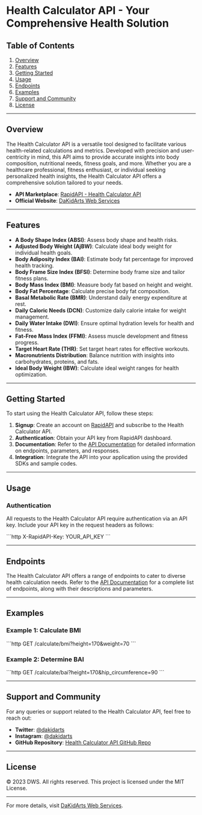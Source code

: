 # Health Calculator API - Your Comprehensive Health Solution

## Table of Contents

1. [Overview](#overview)
2. [Features](#features)
3. [Getting Started](#getting-started)
4. [Usage](#usage)
5. [Endpoints](#endpoints)
6. [Examples](#examples)
7. [Support and Community](#support-and-community)
8. [License](#license)

---

## Overview

The Health Calculator API is a versatile tool designed to facilitate various health-related calculations and metrics. Developed with precision and user-centricity in mind, this API aims to provide accurate insights into body composition, nutritional needs, fitness goals, and more. Whether you are a healthcare professional, fitness enthusiast, or individual seeking personalized health insights, the Health Calculator API offers a comprehensive solution tailored to your needs.

- **API Marketplace**: [RapidAPI - Health Calculator API](https://rapidapi.com/kidddevs/api/health-calculator-api)
- **Official Website**: [DaKidArts Web Services](https://dakidarts.com)

---

## Features

- **A Body Shape Index (ABSI)**: Assess body shape and health risks.
- **Adjusted Body Weight (AjBW)**: Calculate ideal body weight for individual health goals.
- **Body Adiposity Index (BAI)**: Estimate body fat percentage for improved health tracking.
- **Body Frame Size Index (BFSI)**: Determine body frame size and tailor fitness plans.
- **Body Mass Index (BMI)**: Measure body fat based on height and weight.
- **Body Fat Percentage**: Calculate precise body fat composition.
- **Basal Metabolic Rate (BMR)**: Understand daily energy expenditure at rest.
- **Daily Caloric Needs (DCN)**: Customize daily calorie intake for weight management.
- **Daily Water Intake (DWI)**: Ensure optimal hydration levels for health and fitness.
- **Fat-Free Mass Index (FFMI)**: Assess muscle development and fitness progress.
- **Target Heart Rate (THR)**: Set target heart rates for effective workouts.
- **Macronutrients Distribution**: Balance nutrition with insights into carbohydrates, proteins, and fats.
- **Ideal Body Weight (IBW)**: Calculate ideal weight ranges for health optimization.

---

## Getting Started

To start using the Health Calculator API, follow these steps:

1. **Signup**: Create an account on [RapidAPI](https://rapidapi.com/kidddevs/api/health-calculator-api/pricing) and subscribe to the Health Calculator API.
2. **Authentication**: Obtain your API key from RapidAPI dashboard.
3. **Documentation**: Refer to the [API Documentation](https://rapidapi.com/kidddevs/api/health-calculator-api) for detailed information on endpoints, parameters, and responses.
4. **Integration**: Integrate the API into your application using the provided SDKs and sample codes.

---

## Usage

### Authentication

All requests to the Health Calculator API require authentication via an API key. Include your API key in the request headers as follows:

\`\`\`http
X-RapidAPI-Key: YOUR_API_KEY
\`\`\`

---

## Endpoints

The Health Calculator API offers a range of endpoints to cater to diverse health calculation needs. Refer to the [API Documentation](https://rapidapi.com/kidddevs/api/health-calculator-api) for a complete list of endpoints, along with their descriptions and parameters.

---

## Examples

### Example 1: Calculate BMI

\`\`\`http
GET /calculate/bmi?height=170&weight=70
\`\`\`

### Example 2: Determine BAI

\`\`\`http
GET /calculate/bai?height=170&hip_circumference=90
\`\`\`

---

## Support and Community

For any queries or support related to the Health Calculator API, feel free to reach out:

- **Twitter**: [@dakidarts](https://twitter.com/dakidarts)
- **Instagram**: [@dakidarts](https://instagram.com/dakidarts)
- **GitHub Repository**: [Health Calculator API GitHub Repo](https://github.com/dakidarts/health-calculator-api)

---

## License

© 2023 DWS. All rights reserved. This project is licensed under the MIT License.

---

For more details, visit [DaKidArts Web Services](https://dakidarts.com).
